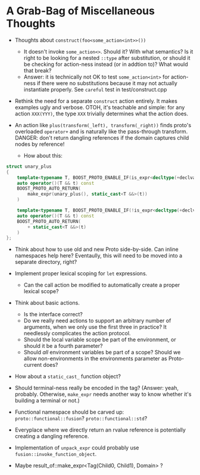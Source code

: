 A Grab-Bag of Miscellaneous Thoughts
====================================

* Thoughts about `construct(foo<some_action<int>>())`
    + It doesn't invoke `some_action<>`. Should it? With what semantics? Is it right to be looking
      for a nested `::type` after substitution, or should it be checking for action-ness instead
      (or in addtion to)? What would that break?
    + Answer: it is technically not OK to test `some_action<int>` for action-ness if there were
      no substitutions because it may not actually instantiate properly. See `careful` test in
      test/construct.cpp

* Rethink the need for a separate `construct` action entirely. It makes examples ugly and verbose.
  OTOH, it's teachable and simple: for any action `XXX(YYY)`, the type `XXX` trivially determines
  what the action does.

* An action like `plus(transform(_left), transform(_right))` finds proto's overloaded `operator+` 
  and is naturally like the pass-through transform. DANGER: don't return dangling references
  if the domain captures child nodes by reference!
    - How about this:

```cpp
struct unary_plus
{
    template<typename T, BOOST_PROTO_ENABLE_IF(is_expr<decltype(+declval<T>())>::value)>
    auto operator()(T && t) const
    BOOST_PROTO_AUTO_RETURN(
        make_expr(unary_plus(), static_cast<T &&>(t))
    )            

    template<typename T, BOOST_PROTO_ENABLE_IF(!is_expr<decltype(+declval<T>())>::value)>
    auto operator()(T && t) const
    BOOST_PROTO_AUTO_RETURN(
        + static_cast<T &&>(t)
    )
};
```

* Think about how to use old and new Proto side-by-side. Can inline namespaces help here?
  Eventaully, this will need to be moved into a separate directory, right?

* Implement proper lexical scoping for `let` expressions.
    + Can the call action be modified to automatically create a proper lexical scope?

* Think about basic actions.
    + Is the interface correct?
    + Do we really need actions to support an arbitrary number of arguments, when we only use
      the first three in practice? It needlessly complicates the action protocol.
    + Should the local variable scope be part of the environment, or should it be a
      fourth parameter?
    + Should *all* environment variables be part of a scope? Should we allow
      non-environments in the environments parameter as Proto-current does?

* How about a `static_cast_` function object?

* Should terminal-ness really be encoded in the tag? (Answer: yeah, probably. Otherwise, `make_expr`
  needs another way to know whether it's building a terminal or not.)

* Functional namespace should be carved up: `proto::functional::fusion`? `proto::functional::std`?

* Everyplace where we directly return an rvalue reference is potentially creating a dangling
  reference.

* Implementation of `unpack_expr` could probably use `fusion::invoke_function_object`.

* Maybe result_of::make_expr<Tag(Child0, Child1), Domain> ?
